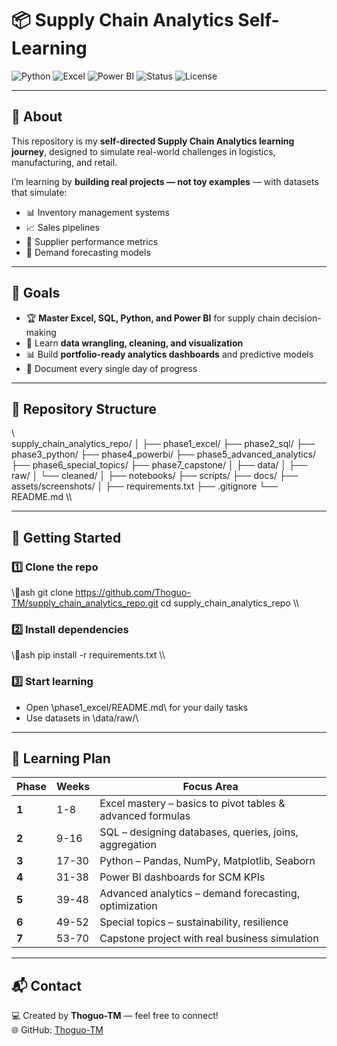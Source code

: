 ﻿# 📦 Supply Chain Analytics Self-Learning

![Python](https://img.shields.io/badge/Python-3776AB?style=for-the-badge&logo=python&logoColor=white)
![Excel](https://img.shields.io/badge/Excel-217346?style=for-the-badge&logo=microsoft-excel&logoColor=white)
![Power BI](https://img.shields.io/badge/Power%20BI-F2C811?style=for-the-badge&logo=power-bi&logoColor=black)
![Status](https://img.shields.io/badge/Status-Active-brightgreen?style=for-the-badge)
![License](https://img.shields.io/badge/License-MIT-blue?style=for-the-badge)

---

## 📖 About
This repository is my **self-directed Supply Chain Analytics learning journey**, designed to simulate real-world challenges in logistics, manufacturing, and retail.

I’m learning by **building real projects — not toy examples** — with datasets that simulate:
- 📊 Inventory management systems
- 📈 Sales pipelines
- 🚚 Supplier performance metrics
- 🔮 Demand forecasting models

---

## 🎯 Goals
- 🏆 **Master Excel, SQL, Python, and Power BI** for supply chain decision-making
- 🧹 Learn **data wrangling, cleaning, and visualization**
- 📊 Build **portfolio-ready analytics dashboards** and predictive models
- 📝 Document every single day of progress

---

## 📂 Repository Structure
\\\
supply_chain_analytics_repo/
│
├── phase1_excel/
├── phase2_sql/
├── phase3_python/
├── phase4_powerbi/
├── phase5_advanced_analytics/
├── phase6_special_topics/
├── phase7_capstone/
│
├── data/
│   ├── raw/
│   └── cleaned/
│
├── notebooks/
├── scripts/
├── docs/
├── assets/screenshots/
│
├── requirements.txt
├── .gitignore
└── README.md
\\\

---

## 🚀 Getting Started

### 1️⃣ Clone the repo
\\\ash
git clone https://github.com/Thoguo-TM/supply_chain_analytics_repo.git
cd supply_chain_analytics_repo
\\\

### 2️⃣ Install dependencies
\\\ash
pip install -r requirements.txt
\\\

### 3️⃣ Start learning
- Open \phase1_excel/README.md\ for your daily tasks
- Use datasets in \data/raw/\

---

## 📅 Learning Plan
| Phase | Weeks      | Focus Area |
|-------|------------|------------|
| **1** | 1-8        | Excel mastery – basics to pivot tables & advanced formulas |
| **2** | 9-16       | SQL – designing databases, queries, joins, aggregation |
| **3** | 17-30      | Python – Pandas, NumPy, Matplotlib, Seaborn |
| **4** | 31-38      | Power BI dashboards for SCM KPIs |
| **5** | 39-48      | Advanced analytics – demand forecasting, optimization |
| **6** | 49-52      | Special topics – sustainability, resilience |
| **7** | 53-70      | Capstone project with real business simulation |

---

## 📬 Contact
💻 Created by **Thoguo-TM** — feel free to connect!  
🌐 GitHub: [Thoguo-TM](https://github.com/Thoguo-TM)
